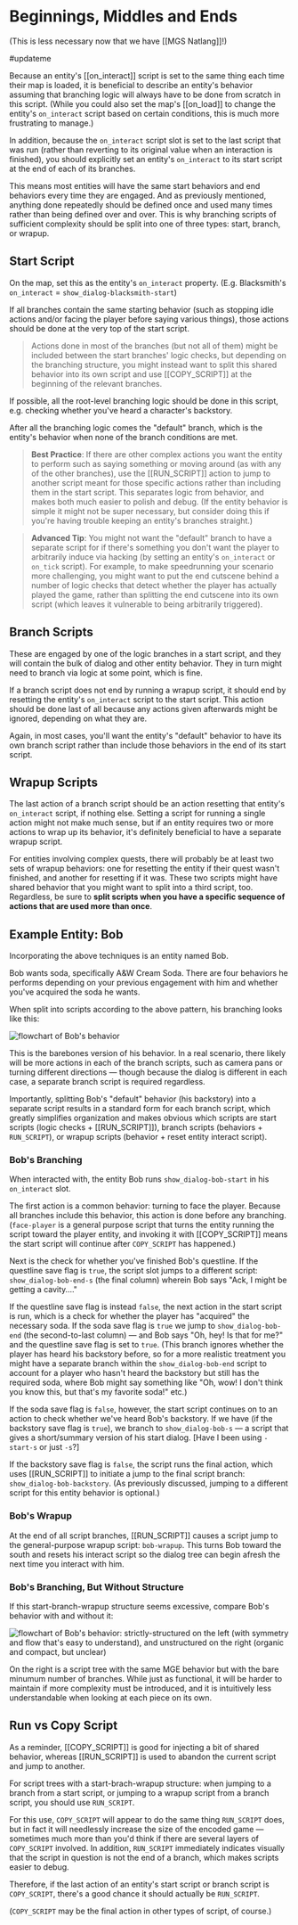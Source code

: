 # Beginnings, Middles and Ends

(This is less necessary now that we have [[MGS Natlang]]!)

#updateme

Because an entity's [[on_interact]] script is set to the same thing each time their map is loaded, it is beneficial to describe an entity's behavior assuming that branching logic will always have to be done from scratch in this script. (While you could also set the map's [[on_load]] to change the entity's `on_interact` script based on certain conditions, this is much more frustrating to manage.)

In addition, because the `on_interact` script slot is set to the last script that was run (rather than reverting to its original value when an interaction is finished), you should explicitly set an entity's `on_interact` to its start script at the end of each of its branches.

This means most entities will have the same start behaviors and end behaviors every time they are engaged. And as previously mentioned, anything done repeatedly should be defined once and used many times rather than being defined over and over. This is why branching scripts of sufficient complexity should be split into one of three types: start, branch, or wrapup.

## Start Script

On the map, set this as the entity's `on_interact` property. (E.g. Blacksmith's `on_interact` = `show_dialog-blacksmith-start`) 

If all branches contain the same starting behavior (such as stopping idle actions and/or facing the player before saying various things), those actions should be done at the very top of the start script.

>Actions done in most of the branches (but not all of them) might be included between the start branches' logic checks, but depending on the branching structure, you might instead want to split this shared behavior into its own script and use [[COPY_SCRIPT]] at the beginning of the relevant branches.

If possible, all the root-level branching logic should be done in this script, e.g. checking whether you've heard a character's backstory.

After all the branching logic comes the "default" branch, which is the entity's behavior when none of the branch conditions are met.

> **Best Practice**: If there are other complex actions you want the entity to perform such as saying something or moving around (as with any of the other branches), use the [[RUN_SCRIPT]] action to jump to another script meant for those specific actions rather than including them in the start script. This separates logic from behavior, and makes both much easier to polish and debug. (If the entity behavior is simple it might not be super necessary, but consider doing this if you're having trouble keeping an entity's branches straight.)

> **Advanced Tip**: You might not want the "default" branch to have a separate script for if there's something you don't want the player to arbitrarily induce via hacking (by setting an entity's `on_interact` or `on_tick` script). For example, to make speedrunning your scenario more challenging, you might want to put the end cutscene behind a number of logic checks that detect whether the player has actually played the game, rather than splitting the end cutscene into its own script (which leaves it vulnerable to being arbitrarily triggered).

## Branch Scripts

These are engaged by one of the logic branches in a start script, and they will contain the bulk of dialog and other entity behavior. They in turn might need to branch via logic at some point, which is fine.

If a branch script does not end by running a wrapup script, it should end by resetting the entity's `on_interact` script to the start script. This action should be done last of all because any actions given afterwards might be ignored, depending on what they are.

Again, in most cases, you'll want the entity's "default" behavior to have its own branch script rather than include those behaviors in the end of its start script.

## Wrapup Scripts

The last action of a branch script should be an action resetting that entity's `on_interact` script, if nothing else. Setting a script for running a single action might not make much sense, but if an entity requires two or more actions to wrap up its behavior, it's definitely beneficial to have a separate wrapup script.

For entities involving complex quests, there will probably be at least two sets of wrapup behaviors: one for resetting the entity if their quest wasn't finished, and another for resetting if it was. These two scripts might have shared behavior that you might want to split into a third script, too. Regardless, be sure to **split scripts when you have a specific sequence of actions that are used more than once**.

## Example Entity: Bob

Incorporating the above techniques is an entity named Bob.

Bob wants soda, specifically A&W Cream Soda. There are four behaviors he performs depending on your previous engagement with him and whether you've acquired the soda he wants.

When split into scripts according to the above pattern, his branching looks like this:

![flowchart of Bob's behavior](media/script-bob.png)

This is the barebones version of his behavior. In a real scenario, there likely will be more actions in each of the branch scripts, such as camera pans or turning different directions — though because the dialog is different in each case, a separate branch script is required regardless.

Importantly, splitting Bob's "default" behavior (his backstory) into a separate script results in a standard form for each branch script, which greatly simplifies organization and makes obvious which scripts are start scripts (logic checks + [[RUN_SCRIPT]]), branch scripts (behaviors + `RUN_SCRIPT`), or wrapup scripts (behavior + reset entity interact script).

### Bob's Branching

When interacted with, the entity Bob runs `show_dialog-bob-start` in his `on_interact` slot.

The first action is a common behavior: turning to face the player. Because all branches include this behavior, this action is done before any branching. (`face-player` is a general purpose script that turns the entity running the script toward the player entity, and invoking it with [[COPY_SCRIPT]] means the start script will continue after `COPY_SCRIPT` has happened.)

Next is the check for whether you've finished Bob's questline. If the questline save flag is `true`, the script slot jumps to a different script: `show_dialog-bob-end-s` (the final column) wherein Bob says "Ack, I might be getting a cavity…."

If the questline save flag is instead `false`, the next action in the start script is run, which is a check for whether the player has "acquired" the necessary soda. If the soda save flag is `true` we jump to `show_dialog-bob-end` (the second-to-last column) — and Bob says "Oh, hey! Is that for me?" and the questline save flag is set to `true`. (This branch ignores whether the player has heard his backstory before, so for a more realistic treatment you might have a separate branch within the `show_dialog-bob-end` script to account for a player who hasn't heard the backstory but still has the required soda, where Bob might say something like "Oh, wow! I don't think you know this, but that's my favorite soda!" etc.)

If the soda save flag is `false`, however, the start script continues on to an action to check whether we've heard Bob's backstory. If we have (if the backstory save flag is `true`), we branch to `show_dialog-bob-s` — a script that gives a short/summary version of his start dialog. [Have I been using `-start-s` or just `-s`?]

If the backstory save flag is `false`, the script runs the final action, which uses [[RUN_SCRIPT]] to initiate a jump to the final script branch: `show_dialog-bob-backstory`. (As previously discussed, jumping to a different script for this entity behavior is optional.)

### Bob's Wrapup

At the end of all script branches, [[RUN_SCRIPT]] causes a script jump to the general-purpose wrapup script: `bob-wrapup`. This turns Bob toward the south and resets his interact script so the dialog tree can begin afresh the next time you interact with him.

### Bob's Branching, But Without Structure

If this start-branch-wrapup structure seems excessive, compare Bob's behavior with and without it:

![flowchart of Bob's behavior: strictly-structured on the left (with symmetry and flow that's easy to understand), and unstructured on the right (organic and compact, but unclear)](media/script-bob-compare.png)

On the right is a script tree with the same MGE behavior but with the bare minumum number of branches. While just as functional, it will be harder to maintain if more complexity must be introduced, and it is intuitively less understandable when looking at each piece on its own.

## Run vs Copy Script

As a reminder, [[COPY_SCRIPT]] is good for injecting a bit of shared behavior, whereas [[RUN_SCRIPT]] is used to abandon the current script and jump to another.

For script trees with a start-brach-wrapup structure: when jumping to a branch from a start script, or jumping to a wrapup script from a branch script, you should use `RUN_SCRIPT`.

For this use, `COPY_SCRIPT` will appear to do the same thing `RUN_SCRIPT` does, but in fact it will needlessly increase the size of the encoded game — sometimes much more than you'd think if there are several layers of `COPY_SCRIPT` involved. In addition, `RUN_SCRIPT` immediately indicates visually that the script in question is not the end of a branch, which makes scripts easier to debug.

Therefore, if the last action of an entity's start script or branch script is `COPY_SCRIPT`, there's a good chance it should actually be `RUN_SCRIPT`.

(`COPY_SCRIPT` may be the final action in other types of script, of course.)
